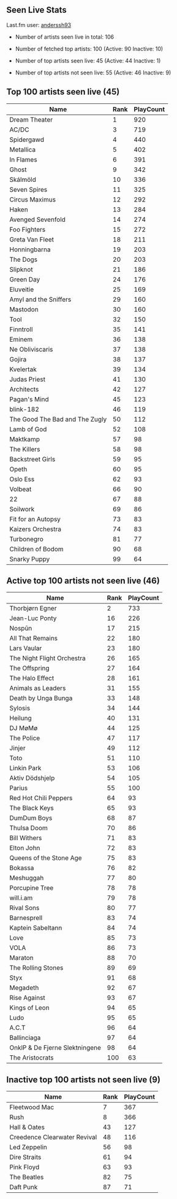 ## Seen Live Stats

Last.fm user: [anderssh93](https://www.last.fm/user/anderssh93)

- Number of artists seen live in total: 106

- Number of fetched top artists: 100 (Active: 90 Inactive: 10)

- Number of top artists seen live: 45 (Active: 44 Inactive: 1)

- Number of top artists not seen live: 55 (Active: 46 Inactive: 9)

## Top 100 artists seen live (45)

Name                           | Rank | PlayCount
------------------------------ | ---- | ---------
Dream Theater                  | 1    | 920      
AC/DC                          | 3    | 719      
Spidergawd                     | 4    | 440      
Metallica                      | 5    | 402      
In Flames                      | 6    | 391      
Ghost                          | 9    | 342      
Skálmöld                       | 10   | 336      
Seven Spires                   | 11   | 325      
Circus Maximus                 | 12   | 292      
Haken                          | 13   | 284      
Avenged Sevenfold              | 14   | 274      
Foo Fighters                   | 15   | 272      
Greta Van Fleet                | 18   | 211      
Honningbarna                   | 19   | 203      
The Dogs                       | 20   | 203      
Slipknot                       | 21   | 186      
Green Day                      | 24   | 176      
Eluveitie                      | 25   | 169      
Amyl and the Sniffers          | 29   | 160      
Mastodon                       | 30   | 160      
Tool                           | 32   | 150      
Finntroll                      | 35   | 141      
Eminem                         | 36   | 138      
Ne Obliviscaris                | 37   | 138      
Gojira                         | 38   | 137      
Kvelertak                      | 39   | 134      
Judas Priest                   | 41   | 130      
Architects                     | 42   | 127      
Pagan's Mind                   | 45   | 123      
blink-182                      | 46   | 119      
The Good The Bad and The Zugly | 50   | 112      
Lamb of God                    | 52   | 108      
Maktkamp                       | 57   | 98       
The Killers                    | 58   | 98       
Backstreet Girls               | 59   | 95       
Opeth                          | 60   | 95       
Oslo Ess                       | 62   | 93       
Volbeat                        | 66   | 90       
22                             | 67   | 88       
Soilwork                       | 69   | 86       
Fit for an Autopsy             | 73   | 83       
Kaizers Orchestra              | 74   | 83       
Turbonegro                     | 81   | 77       
Children of Bodom              | 90   | 68       
Snarky Puppy                   | 99   | 64       

## Active top 100 artists not seen live (46)

Name                           | Rank | PlayCount
------------------------------ | ---- | ---------
Thorbjørn Egner                | 2    | 733      
Jean-Luc Ponty                 | 16   | 226      
Nospūn                         | 17   | 215      
All That Remains               | 22   | 180      
Lars Vaular                    | 23   | 180      
The Night Flight Orchestra     | 26   | 165      
The Offspring                  | 27   | 164      
The Halo Effect                | 28   | 161      
Animals as Leaders             | 31   | 155      
Death by Unga Bunga            | 33   | 148      
Sylosis                        | 34   | 144      
Heilung                        | 40   | 131      
DJ MøMø                        | 44   | 125      
The Police                     | 47   | 117      
Jinjer                         | 49   | 112      
Toto                           | 51   | 110      
Linkin Park                    | 53   | 106      
Aktiv Dödshjelp                | 54   | 105      
Parius                         | 55   | 100      
Red Hot Chili Peppers          | 64   | 93       
The Black Keys                 | 65   | 93       
DumDum Boys                    | 68   | 87       
Thulsa Doom                    | 70   | 86       
Bill Withers                   | 71   | 83       
Elton John                     | 72   | 83       
Queens of the Stone Age        | 75   | 83       
Bokassa                        | 76   | 82       
Meshuggah                      | 77   | 80       
Porcupine Tree                 | 78   | 78       
will.i.am                      | 79   | 78       
Rival Sons                     | 80   | 77       
Barnesprell                    | 83   | 74       
Kaptein Sabeltann              | 84   | 74       
Love                           | 85   | 73       
VOLA                           | 86   | 73       
Maraton                        | 88   | 70       
The Rolling Stones             | 89   | 69       
Styx                           | 91   | 68       
Megadeth                       | 92   | 67       
Rise Against                   | 93   | 67       
Kings of Leon                  | 94   | 65       
Ludo                           | 95   | 65       
A.C.T                          | 96   | 64       
Ballinciaga                    | 97   | 64       
OnklP & De Fjerne Slektningene | 98   | 64       
The Aristocrats                | 100  | 63       

## Inactive top 100 artists not seen live (9)

Name                         | Rank | PlayCount
---------------------------- | ---- | ---------
Fleetwood Mac                | 7    | 367      
Rush                         | 8    | 366      
Hall & Oates                 | 43   | 127      
Creedence Clearwater Revival | 48   | 116      
Led Zeppelin                 | 56   | 98       
Dire Straits                 | 61   | 94       
Pink Floyd                   | 63   | 93       
The Beatles                  | 82   | 75       
Daft Punk                    | 87   | 71       
